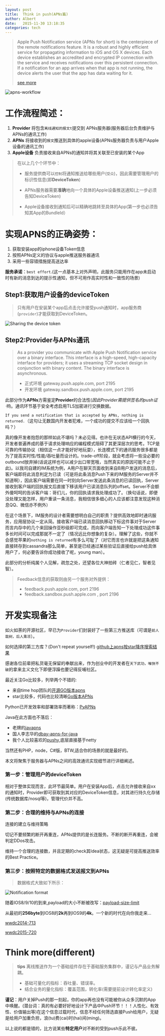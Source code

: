 ```yaml
---
layout: post
title:  Think in push(APNs篇)
author: Albert
date:   2015-11-30 13:18:35
categories: tech
---
```


> Apple Push Notification service (APNs for short) is the centerpiece of the remote notifications feature. It is a robust and highly efficient service for propagating information to iOS and OS X devices. Each device establishes an accredited and encrypted IP connection with the service and receives notifications over this persistent connection. If a notification for an app arrives when that app is not running, the device alerts the user that the app has data waiting for it.
> 
> [see more](https://developer.apple.com/library/ios/documentation/NetworkingInternet/Conceptual/RemoteNotificationsPG/Chapters/ApplePushService.html#//apple_ref/doc/uid/TP40008194-CH100-SW9)

![apns-workflow](https://developer.apple.com/library/ios/documentation/NetworkingInternet/Conceptual/RemoteNotificationsPG/Art/remote_notif_simple_2x.png)

# 工作流程简述：

1. **Provider** 将包含`离线通知的报文t`提交到 APNs服务器(服务器后台负责维护与APNs的通讯工作)
2. **APNs** 将接收到的`报文`推送到具体的apple设备(APNs服务器负责与用户Apple设备的通讯工作)
3. **Apple设备** 负责接收来自APNs的通知并将其关联至已安装的某个App

> 在以上几个个环节中：
> 
> * 服务提供商可以`控制`将通知推送给哪些用户(`受众`)，因此需要管理用户的标识性信息(即**DeviceToken**)
> * APNs服务器需要**准确**地向一个具体的Apple设备推送通知(上一步必须告知DeviceToken)
> 
> 
> * Apple设备接收到通知后可以精确地跳转至具体的App(第一步也必须告知其App的BundleId）

# 实现APNS的正确姿势：

1. 获取安装app的iphone设备Token信息
2. 按照APNs定义的协议与apple推送服务器通讯
3. 采用一些容错措施提高送达率

**服务承诺**：`best effort`.(这一点基本上对外声明，此服务只能用作在app未启动时有新的消息到达的提示性通知，但不可用作高实时性和一致性的场景)

## Step1:获取用户设备的deviceToken

> 只有用户在安装某个app后点击允许接受push通知时，app服务商(`provider`)才能获取到DeviceToken。

![Sharing the device token](https://developer.apple.com/library/ios/documentation/NetworkingInternet/Conceptual/RemoteNotificationsPG/Art/registration_sequence_2x.png)

## Step2:Provider与APNs通讯

> As a provider you communicate with Apple Push Notification service over a binary interface. This interface is a high-speed, high-capacity interface for providers; it uses a streaming TCP socket design in conjunction with binary content. The binary interface is asynchronous.
> 
> * 正式环境 gateway.push.apple.com, port 2195
> * 开发环境 gateway.sandbox.push.apple.com, port 2195

此部分作为**APNs**方需鉴定**Provider**的合法性(_因此Provider需提供签名的push证书_)。通讯环节基于安全考虑启用TLS加密进行交换数据。

`If you send a notification that is accepted by APNs, nothing is returned.`（这句让无数国内开发者犯难，一个成功的提交不应该给一个回执吗？）

真的像开发者抱怨的那样如此不堪吗？未必见得。也许在无状态API横行的今天，开发者普遍养成的基于请求处理响应的编程模式阻碍了其更深层次的思考。TCP是可靠的传输协议（相信这一点才能好好地玩耍），长连模式下的通讯服务很多都是为了提高实时性/性能/吞吐量而设计的。trade-off阶段，就会考虑将一些没必要的outbound放弃掉(话说这样也可以减少出口带宽哦，当然真实的原因可能不止于此)。以我司自建的IM系统为例，A用户在聊天页面收到来自B用户发送的消息后，客户端即将此消息判定为已读（可是将此条消息Push下来的IM服务的Server并不知道啊），因此客户端需要在同一时刻向Server发送此条消息的已读回执，Server接收到客户端的回执报文后直接下移该用户已读消息队列的offset。Server不会额外傻呵呵的告诉客户端：哥们儿，你的回执请求我处理成功了。（换句话说，即便没处理又能怎样，用户重读一条消息，我相信很多细心的人应该都注意发现这种消息QQ、微信亦不例外）

在这个场景下，IM服务的设计者需要想明白自己的职责？提供高效地即时通讯服务，应用层协议一定从简。接收客户端已读消息回执移动下标这件事对于Server而言内存中的几个来回操作亚秒级即可完成，而向客户端告知一下处理成功这件事多长时间可以完成那就不一定了（情况远比你想象的复杂）。理解了这些，你就不会感觉苹果的`nothing is returned`有多么可耻了（对它而言也许就是把这条通知直接转存到cassandra那么简单，甚至是已经通过某些验证后直接给push给具体用户了，何必要告诉你成功接收了呢，young man）。

此部分的分析纯属个人见解，疏忽之处，还望各位大神拍砖（仁者见仁，智者见智）。

> Feedback信息的获取则由另一个服务对外提供：
> 
> * feedback.push.apple.com, port 2196
> * feedback.sandbox.push.apple.com , port 2196

# 开发实现备注

如火如荼的开源社区，早已为`Provider`们封装好了一些第三方推送库（可谓是`前人栽树，后人乘凉`）。

如何选择的第三方库？(Don't repeat yourself!) [github上apns按star降序搜索结果](https://github.com/search?o=desc&q=apns&ref=searchresults&s=stars&type=Repositories&utf8=%E2%9C%93)

感谢各位前辈把私货毫无保留的奉献出来，作为创业中的开发者在`天下武功，唯快不破`的拿来主义文化下即便浮躁也要记得反哺社区。

最近关注Go比较多，列举两个不错的:

- 来自time hop团队的[开源GO版本apns](https://github.com/timehop/apns)
- star比较多，代码也比较清晰[Go版本APNs](https://github.com/Coccodrillo/apns)

Python已开发效率和部署效率而著称：[PyAPNs](https://github.com/djacobs/PyAPNs)

Java在此方面也不落后：

- 老牌的[javapns](https://github.com/fernandospr/javapns-jdk16)
- 国人李志华的[dbay-apns-for-java](https://github.com/RamosLi/dbay-apns-for-java)
- 我个人比较喜欢的[pushy](https://github.com/relayrides/pushy),底层直接基于netty

当然还有PHP，node，C#版，BTW,适合你的场景的就是最好的。

本文将聚焦于服务器与APNs之间的高效通讯实现细节进行详细阐述。

### 第一步：管理用户的deviceToken

相对于整体实现而言，此环节最简单。用户在安装App后，点击允许接收来自xx的通知时，Provider即可获取到其对应的DeviceToken信息，对其进行持久化存储(传统数据库/nosql等)，管理代价并不高。

### 第二步：合理的维持与APNs的连接

连接的建立与维持策略

切记不要频繁的断开再重连，APNs提供的是长连服务。不断的断开再重连，会被判定DDos攻击。

维持一个合理的连接数，并且定期的check其Idea状态，这无疑是可提高推送效率的Best Practice。

### 第三步：按照特定的数据格式发送报文到APNs

> 数据格式大致如下所示：

![Notification format](https://developer.apple.com/library/ios/documentation/NetworkingInternet/Conceptual/RemoteNotificationsPG/Art/aps_binary_provider_3_2x.png)

随着IOS8/9/10的到来,payload的大小不断被改写：[payload-size-limit](http://stackoverflow.com/questions/26233730/apn-apple-push-notification-payload-size-limit)

从最初的**256byte**到IOS8的**2k**再到IOS9的**4k**。一个新的时代在向你我走来...

[wwdc2014-713](http://asciiwwdc.com/2014/sessions/713?q=notification#1414.0)

[wwdc2015-720](https://developer.apple.com/videos/play/wwdc2015-720/)

# Think more(different)

> **tips** 离线推送作为一个基础组件存在于基础服务集群中，谨记与产品业务解耦。
> 
> * 基础可量化的指标：吞吐量、错误率。
> * 结合业务的量化指标：覆盖范围，转化率(需要提前设计转化率定义)

**谨记**：用户关掉Push的那一刻起，你的app再也没有可能被你从众多沉默的App中唤醒。(潜台词：真的有必要好好地设计下产品中Push环节！！！人性化、有效性、价值输出等)在这个信息过载时代，信息不经任何筛选直接Push给用户，无疑是给用户加重负担，浪(tu)费(cai)时(hai)间(ming)。

以上说的都是错的，比方说某些**特定用户**对不断的受到push乐此不彼。